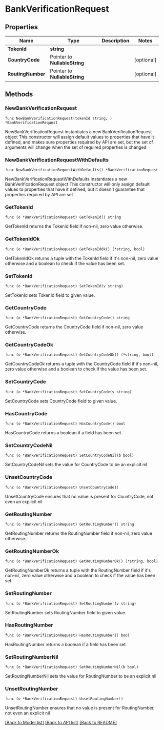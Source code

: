 # BankVerificationRequest

## Properties

Name | Type | Description | Notes
------------ | ------------- | ------------- | -------------
**TokenId** | **string** |  | 
**CountryCode** | Pointer to **NullableString** |  | [optional] 
**RoutingNumber** | Pointer to **NullableString** |  | [optional] 

## Methods

### NewBankVerificationRequest

`func NewBankVerificationRequest(tokenId string, ) *BankVerificationRequest`

NewBankVerificationRequest instantiates a new BankVerificationRequest object
This constructor will assign default values to properties that have it defined,
and makes sure properties required by API are set, but the set of arguments
will change when the set of required properties is changed

### NewBankVerificationRequestWithDefaults

`func NewBankVerificationRequestWithDefaults() *BankVerificationRequest`

NewBankVerificationRequestWithDefaults instantiates a new BankVerificationRequest object
This constructor will only assign default values to properties that have it defined,
but it doesn't guarantee that properties required by API are set

### GetTokenId

`func (o *BankVerificationRequest) GetTokenId() string`

GetTokenId returns the TokenId field if non-nil, zero value otherwise.

### GetTokenIdOk

`func (o *BankVerificationRequest) GetTokenIdOk() (*string, bool)`

GetTokenIdOk returns a tuple with the TokenId field if it's non-nil, zero value otherwise
and a boolean to check if the value has been set.

### SetTokenId

`func (o *BankVerificationRequest) SetTokenId(v string)`

SetTokenId sets TokenId field to given value.


### GetCountryCode

`func (o *BankVerificationRequest) GetCountryCode() string`

GetCountryCode returns the CountryCode field if non-nil, zero value otherwise.

### GetCountryCodeOk

`func (o *BankVerificationRequest) GetCountryCodeOk() (*string, bool)`

GetCountryCodeOk returns a tuple with the CountryCode field if it's non-nil, zero value otherwise
and a boolean to check if the value has been set.

### SetCountryCode

`func (o *BankVerificationRequest) SetCountryCode(v string)`

SetCountryCode sets CountryCode field to given value.

### HasCountryCode

`func (o *BankVerificationRequest) HasCountryCode() bool`

HasCountryCode returns a boolean if a field has been set.

### SetCountryCodeNil

`func (o *BankVerificationRequest) SetCountryCodeNil(b bool)`

 SetCountryCodeNil sets the value for CountryCode to be an explicit nil

### UnsetCountryCode
`func (o *BankVerificationRequest) UnsetCountryCode()`

UnsetCountryCode ensures that no value is present for CountryCode, not even an explicit nil
### GetRoutingNumber

`func (o *BankVerificationRequest) GetRoutingNumber() string`

GetRoutingNumber returns the RoutingNumber field if non-nil, zero value otherwise.

### GetRoutingNumberOk

`func (o *BankVerificationRequest) GetRoutingNumberOk() (*string, bool)`

GetRoutingNumberOk returns a tuple with the RoutingNumber field if it's non-nil, zero value otherwise
and a boolean to check if the value has been set.

### SetRoutingNumber

`func (o *BankVerificationRequest) SetRoutingNumber(v string)`

SetRoutingNumber sets RoutingNumber field to given value.

### HasRoutingNumber

`func (o *BankVerificationRequest) HasRoutingNumber() bool`

HasRoutingNumber returns a boolean if a field has been set.

### SetRoutingNumberNil

`func (o *BankVerificationRequest) SetRoutingNumberNil(b bool)`

 SetRoutingNumberNil sets the value for RoutingNumber to be an explicit nil

### UnsetRoutingNumber
`func (o *BankVerificationRequest) UnsetRoutingNumber()`

UnsetRoutingNumber ensures that no value is present for RoutingNumber, not even an explicit nil

[[Back to Model list]](../README.md#documentation-for-models) [[Back to API list]](../README.md#documentation-for-api-endpoints) [[Back to README]](../README.md)


